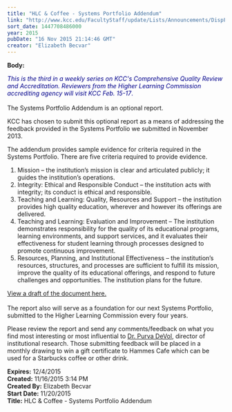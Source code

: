 ```yaml
---
title: "HLC & Coffee - Systems Portfolio Addendum"
link: "http://www.kcc.edu/FacultyStaff/update/Lists/Announcements/DispForm.aspx?ID=2081"
sort_date: 1447708486000
year: 2015
pubDate: "16 Nov 2015 21:14:46 GMT"
creator: "Elizabeth Becvar"
---
```


<div><b>Body:</b> <div class="ExternalClassBA2DD4CE961640A28B986DDAB2502958"><p class="ExternalClass2A4434F1394346088AAC0400E1ED286E"><em style="color:darkblue">​<span>This is the third in a weekly series on KCC's Comprehensive Quality Review and Accreditation. Reviewers from the Higher Learning Commission accrediting agency will visit KCC Feb. 15-17</span></em><span style="color:darkblue">.</span><br /><br />The Systems Portfolio Addendum is an optional report.</p>
<p class="ExternalClass2A4434F1394346088AAC0400E1ED286E">KCC has chosen to submit this optional report as a means of addressing the feedback provided in the Systems Portfolio we submitted in November 2013.</p>
<p class="ExternalClass2A4434F1394346088AAC0400E1ED286E">The addendum provides sample evidence for criteria required in the Systems Portfolio. There are five criteria required to provide evidence.</p>
<div class="ExternalClass2A4434F1394346088AAC0400E1ED286E"><ol><li>Mission – the institution’s mission is clear and articulated publicly; it guides the institution’s operations.</li>
<li>Integrity: Ethical and Responsible Conduct – the institution acts with integrity; its conduct is ethical and responsible.</li>
<li>Teaching and Learning: Quality, Resources and Support – the institution provides high quality education, wherever and however its offerings are delivered.</li>
<li>Teaching and Learning: Evaluation and Improvement – The institution demonstrates responsibility for the quality of its educational programs, learning environments, and support services, and it evaluates their effectiveness for student learning through processes designed to promote continuous improvement.</li>
<li>Resources, Planning, and Institutional Effectiveness – the institution’s resources, structures, and processes are sufficient to fulfill its mission, improve the quality of its educational offerings, and respond to future challenges and opportunities. The institution plans for the future.</li></ol></div>
<p><a href="/FacultyStaff/update/Documents/11-20-2015_Systems_Portfolio_Addendum_draft.pdf">View a draft of the document here.</a><br /><br />The report also will serve as a foundation for our next Systems Portfolio, submitted to the Higher Learning Commission every four years.<br /></p></div>
<p><a href="mailto:pdevol@kcc.edu"><img src="/FacultyStaff/update/PublishingImages/feedback1.gif" alt="" style="vertical-align:auto;float:right;margin:5px" /></a>Please review the report and send any comments/feedback on what you find most interesting or most influential to <a href="mailto:pdevol@kcc.edu">Dr. Purva DeVol</a>, director of institutional research. Those submitting feedback will be placed in a monthly drawing to win a gift certificate to Hammes Cafe which can be used for a Starbucks coffee or other drink.<br /></p>
<div></div>
</div>
<div><b>Expires:</b> 12/4/2015</div>
<div><b>Created:</b> 11/16/2015 3:14 PM</div>
<div><b>Created By:</b> Elizabeth Becvar</div>
<div><b>Start Date:</b> 11/20/2015</div>
<div><b>Title:</b> HLC &amp; Coffee - Systems Portfolio Addendum</div>
